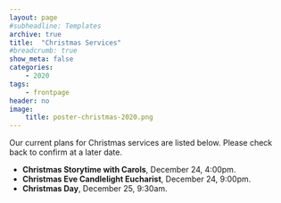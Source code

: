 ```yaml
---
layout: page
#subheadline: Templates
archive: true
title:  "Christmas Services"
#breadcrumb: true
show_meta: false
categories:
    - 2020
tags:
    - frontpage
header: no
image:
    title: poster-christmas-2020.png
---
```

Our current plans for Christmas services are listed below.  Please check back to confirm at a later date.
* **Christmas Storytime with Carols**, December 24, 4:00pm.
* **Christmas Eve Candlelight Eucharist**, December 24, 9:00pm.
* **Christmas Day**, December 25, 9:30am.
